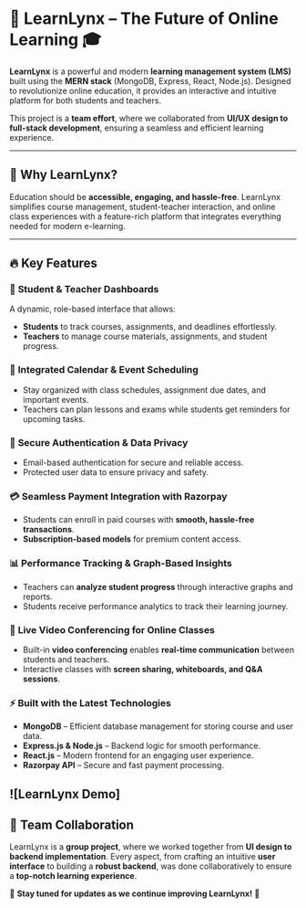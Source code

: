 # 🚀 LearnLynx – The Future of Online Learning 🎓  

**LearnLynx** is a powerful and modern **learning management system (LMS)** built using the **MERN stack** (MongoDB, Express, React, Node.js). Designed to revolutionize online education, it provides an interactive and intuitive platform for both students and teachers.  

This project is a **team effort**, where we collaborated from **UI/UX design to full-stack development**, ensuring a seamless and efficient learning experience.  

---

## 🌟 Why LearnLynx?  
Education should be **accessible, engaging, and hassle-free**. LearnLynx simplifies course management, student-teacher interaction, and online class experiences with a feature-rich platform that integrates everything needed for modern e-learning.  

---

## 🔥 Key Features  

### 🏫 **Student & Teacher Dashboards**  
A dynamic, role-based interface that allows:  
- **Students** to track courses, assignments, and deadlines effortlessly.  
- **Teachers** to manage course materials, assignments, and student progress.  

### 📅 **Integrated Calendar & Event Scheduling**  
- Stay organized with class schedules, assignment due dates, and important events.  
- Teachers can plan lessons and exams while students get reminders for upcoming tasks.  

### 🔐 **Secure Authentication & Data Privacy**  
- Email-based authentication for secure and reliable access.  
- Protected user data to ensure privacy and safety.
  
### 💳 **Seamless Payment Integration with Razorpay**  
- Students can enroll in paid courses with **smooth, hassle-free transactions**.  
- **Subscription-based models** for premium content access.  

### 📊 **Performance Tracking & Graph-Based Insights**  
- Teachers can **analyze student progress** through interactive graphs and reports.  
- Students receive performance analytics to track their learning journey.  

### 🎥 **Live Video Conferencing for Online Classes**  
- Built-in **video conferencing** enables **real-time communication** between students and teachers.  
- Interactive classes with **screen sharing, whiteboards, and Q&A sessions**.  

### ⚡ **Built with the Latest Technologies**  
- **MongoDB** – Efficient database management for storing course and user data.  
- **Express.js & Node.js** – Backend logic for smooth performance.  
- **React.js** – Modern frontend for an engaging user experience.  
- **Razorpay API** – Secure and fast payment processing.  

![LearnLynx Demo]
---
## 🤝 Team Collaboration  
LearnLynx is a **group project**, where we worked together from **UI design to backend implementation**. Every aspect, from crafting an intuitive **user interface** to building a **robust backend**, was done collaboratively to ensure a **top-notch learning experience**.  

🔗 **Stay tuned for updates as we continue improving LearnLynx!** 🚀  
